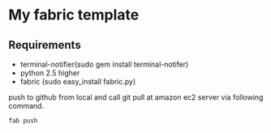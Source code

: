 # My fabric template

## Requirements
* terminal-notifier(sudo gem install terminal-notifer)
* python 2.5 higher
* fabric (sudo easy_install fabric.py)



push to  github from local and call git pull at amazon ec2 server via following command.

```fab push```


